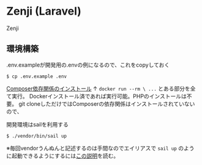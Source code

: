 # Zenji (Laravel)

Zenji

## 環境構築

.env.exampleが開発用の.envの例になるので、これをcopyしておく
```
$ cp .env.example .env
```

[Composer依存関係のインストール](https://readouble.com/laravel/11.x/ja/sail.html#installing-composer-dependencies-for-existing-projects)
↑ `docker run --rm \ ...` とある部分を全て実行。
Dockerインストール済であれば実行可能。PHPのインストールは不要。
git cloneしただけではComposerの依存関係はインストールされていないので、

開発環境はsailを利用する
```
$ ./vendor/bin/sail up
```

※毎回vendorうんぬんと記述するのは手間なのでエイリアスで `sail up` のように起動できるようにするには[この説明](https://readouble.com/laravel/11.x/ja/sail.html#configuring-a-shell-alias)を読む。

